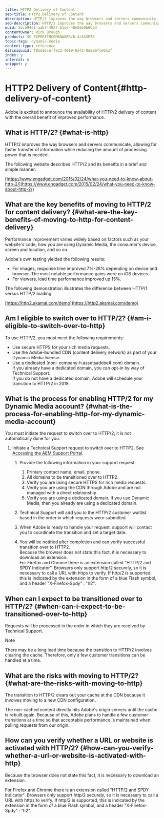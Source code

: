 ```yaml
---
title: HTTP2 Delivery of Content
seo-title: HTTP2 Delivery of Content
description: HTTP/2 improves the way browsers and servers communicate, allowing for faster transfer of information while reducing the amount of needed processing power.
seo-description: HTTP/2 improves the way browsers and servers communicate, allowing for faster transfer of information while reducing the amount of needed processing power.
uuid: 5bce9461-aab7-4927-b1ce-48e86b9b66a4
contentOwner: Rick Brough
products: SG_EXPERIENCEMANAGER/6.4/ASSETS
topic-tags: dynamic-media
content-type: reference
discoiquuid: f85da6ce-fe32-4e19-8242-0e28efce0a2f
index: y
internal: n
snippet: y
---
```


# HTTP2 Delivery of Content{#http-delivery-of-content}

Adobe is excited to announce the availability of HTTP/2 delivery of content with the overall benefit of improved performance.

## What is HTTP/2? {#what-is-http}

HTTP/2 improves the way browsers and servers communicate, allowing for faster transfer of information while reducing the amount of processing power that is needed.

The following website describes HTTP/2 and its beneifts in a brief and simple manner:

[https://www.engadget.com/2015/02/24/what-you-need-to-know-about-http-2/](https://www.engadget.com/2015/02/24/what-you-need-to-know-about-http-2/)

## What are the key benefits of moving to HTTP/2 for content delivery? {#what-are-the-key-benefits-of-moving-to-http-for-content-delivery}

Performance improvement varies widely based on factors such as your website's code, how you are using Dynamic Media, the consumer's device, screen and location, and so on.

Adobe's own testing yielded the following results:

* For images, response time improved 7%-28% depending on device and browser. The most notable performance gains were on iOS devices.
* For viewers, load time performance improved up 15%.

The following demonstration illustrates the difference between HTTP/1 versus HTTP/2 loading:

[https://http2.akamai.com/demo](https://http2.akamai.com/demo)

## Am I eligible to switch over to HTTP/2? {#am-i-eligible-to-switch-over-to-http}

To use HTTP/2, you must meet the following requirements:

* Use secure HTTPS for your rich media requests.
* Use the Adobe-bundled CDN (content delivery network) as part of your Dynamic Media license.
* Use a dedicated (non- company-h.assetsadobe#.com) domain.  
  If you already have a dedicated domain, you can opt-in by way of Technical Support.  
  If you do not have a dedicated domain, Adobe will schedule your transition to HTTP/2 in 2018.

## What is the process for enabling HTTP/2 for my Dynamic Media account? {#what-is-the-process-for-enabling-http-for-my-dynamic-media-account}

You must initiate the request to switch over to HTTP/2; it is not automatically done for you.

1. Initiate a Technical Support request to switch over to HTTP2. See [Accessing the AEM Support Portal](https://helpx.adobe.com/experience-manager/kb/accessing-aem-support-portal.html).

    1. Provide the following information in your support request:

        1. Primary contact name, email, phone.
        1. All domains to be transitioned over to HTTP2. 
        1. Verify you are using secure HTTPS for rich media requests.
        1. Verify you are using the CDN through Adobe and are not managed with a direct relationship.
        1. Verify you are using a dedicated domain. If you use Dynamic Media, then you already are using a dedicated domain.

    1. Technical Support will add you to the HTTP/2 customer waitlist based in the order in which requests were submitted.
    1. When Adobe is ready to handle your request, support will contact you to coordinate the transition and set a target date.
    1. You will be notified after completion and can verify successful transition over to HTTP2.  
       Because the browser does not state this fact, it is necessary to download an extension.  
       For Firefox and Chrome there is an extension called "HTTP/2 and SPDY Indicator". Browsers only support http/2 securely, so it is necessary to call a URL with https to verify. If http/2 is supported, this is indicated by the extension in the form of a blue Flash symbol, and a header "X-Firefox-Spdy" : "h2".

## When can I expect to be transitioned over to HTTP/2? {#when-can-i-expect-to-be-transitioned-over-to-http}

Requests will be processed in the order in which they are received by Technical Support.

>[!NOTE]
>
>There may be a long lead time because the transition to HTTP/2 involves clearing the cache. Therefore, only a few customer transitions can be handled at a time.

## What are the risks with moving to HTTP/2? {#what-are-the-risks-with-moving-to-http}

The transition to HTTP/2 clears out your cache at the CDN because it involves moving to a new CDN configuration.

The non-cached content directly hits Adobe's origin servers until the cache is rebuilt again. Because of this, Adobe plans to handle a few customer transitions at a time so that acceptable performance is maintained when pulling requests from our origin.

## How can you verify whether a URL or website is activated with HTTP/2? {#how-can-you-verify-whether-a-url-or-website-is-activated-with-http}

Because the browser does not state this fact, it is necessary to download an extension.

For Firefox and Chrome there is an extension called "HTTP/2 and SPDY Indicator". Browsers only support http/2 securely, so it is necessary to call a URL with https to verify. If http/2 is supported, this is indicated by the extension in the form of a blue Flash symbol, and a header "X-Firefox-Spdy" : "h2".
